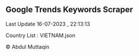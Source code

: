 

## Google Trends Keywords Scraper 
 
Last Update 16-07-2023 , 22:13:13

Country List :
VIETNAM.json



© Abdul Muttaqin 
